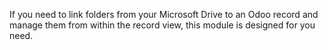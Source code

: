 If you need to link folders from your Microsoft Drive to an Odoo record and manage them from within the record view, this module is designed for you need.
